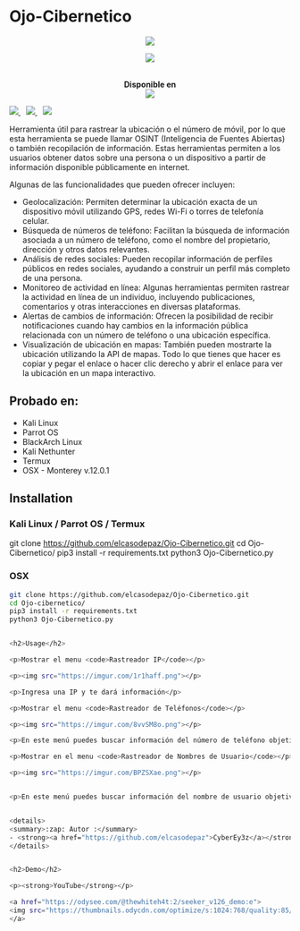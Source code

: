 # Ojo-Cibernetico
<p align="center"><img src="https://imgur.com/EtceBhk.png"></p>

<p align="center">
<a href="https://twitter.com/CyberEy3z">
<img src="https://img.shields.io/badge/-TWITTER-black?logo=twitter&style=for-the-badge">
</a>
</p>

<p align="center">
<br>
<b>Disponible en</b>
<br>
<img src="https://imgur.com/1gjFW9H.png">
</p>

<p>
<a style="margin-right: 10px;" href="https://github.com/elcasodepaz/Ojo-Cibernetico#instalaciónn">
<img src="https://dabuttonfactory.com/button.png?t=INSTALL&f=Open+Sans&ts=15&tc=fff&hp=25&vp=10&c=5&bgt=unicolored&bgc=ff5733">
</a>
<a style="margin-right: 10px;" href="https://github.com/elcasodepaz/Ojo-Cibernetico#usage">
<img src="https://dabuttonfactory.com/button.png?t=USAGE&f=Open+Sans&ts=15&tc=fff&hp=25&vp=10&c=5&bgt=unicolored&bgc=ff5733">
</a>
<a href="https://github.com/elcasodepaz/Ojo-Cibernetico#demo">
<img src="https://dabuttonfactory.com/button.png?t=DEMO&f=Open+Sans&ts=15&tc=fff&hp=25&vp=10&c=5&bgt=unicolored&bgc=ff5733">
</a>
</p>

<p>Herramienta útil para rastrear la ubicación o el número de móvil, por lo que esta herramienta se puede llamar OSINT (Inteligencia de Fuentes Abiertas) o también recopilación de información. Estas herramientas permiten a los usuarios obtener datos sobre una persona o un dispositivo a partir de información disponible públicamente en internet.</p>

<p>Algunas de las funcionalidades que pueden ofrecer incluyen:</p>

<ul>
<li>Geolocalización: Permiten determinar la ubicación exacta de un dispositivo móvil utilizando GPS, redes Wi-Fi o torres de telefonía celular.</li>
<li>Búsqueda de números de teléfono: Facilitan la búsqueda de información asociada a un número de teléfono, como el nombre del propietario, dirección y otros datos relevantes.</li>
<li>Análisis de redes sociales: Pueden recopilar información de perfiles públicos en redes sociales, ayudando a construir un perfil más completo de una persona.</li>
<li>Monitoreo de actividad en línea: Algunas herramientas permiten rastrear la actividad en línea de un individuo, incluyendo publicaciones, comentarios y otras interacciones en diversas plataformas.</li>
<li>Alertas de cambios de información: Ofrecen la posibilidad de recibir notificaciones cuando hay cambios en la información pública relacionada con un número de teléfono o una ubicación específica.</li>
<li>Visualización de ubicación en mapas: También pueden mostrarte la ubicación utilizando la API de mapas. Todo lo que tienes que hacer es copiar y pegar el enlace o hacer clic derecho y abrir el enlace para ver la ubicación en un mapa interactivo.</li>
</ul>

<h2>Probado en:</h2>

<ul>
<li>Kali Linux</li>
<li>Parrot OS</li>
<li>BlackArch Linux</li>
<li>Kali Nethunter</li>
<li>Termux</li>
<li>OSX - Monterey v.12.0.1</li>
</ul>

<h2>Installation</h2>

<h3>Kali Linux / Parrot OS / Termux</h3>

git clone https://github.com/elcasodepaz/Ojo-Cibernetico.git
cd Ojo-Cibernetico/
pip3 install -r requirements.txt
python3 Ojo-Cibernetico.py

<h3>OSX</h3>

```bash
git clone https://github.com/elcasodepaz/Ojo-Cibernetico.git
cd Ojo-cibernetico/
pip3 install -r requirements.txt
python3 Ojo-Cibernetico.py


<h2>Usage</h2>

<p>Mostrar el menu <code>Rastreador IP</code></p>

<p><img src="https://imgur.com/1r1haff.png"></p>

<p>Ingresa una IP y te dará información</p>

<p>Mostrar el menu <code>Rastreador de Teléfonos</code></p>

<p><img src="https://imgur.com/8vvSM8o.png"></p>

<p>En este menú puedes buscar información del número de teléfono objetivo</p>

<p>Mostrar en el menu <code>Rastreador de Nombres de Usuario</code></p>

<p><img src="https://imgur.com/BPZSXae.png"></p>


<p>En este menú puedes buscar información del nombre de usuario objetivo en las redes sociales</p>


<details>
<summary>:zap: Autor :</summary>
- <strong><a href="https://github.com/elcasodepaz">CyberEy3z</a></strong>
</details>


<h2>Demo</h2>

<p><strong>YouTube</strong></p>

<a href="https://odysee.com/@thewhiteh4t:2/seeker_v126_demo:e">
<img src="https://thumbnails.odycdn.com/optimize/s:1024:768/quality:85/plain/https://thumbs.odycdn.com/5ce9ed06e0ce8a995987dba0949dbc9a.webp">
</a>
```
